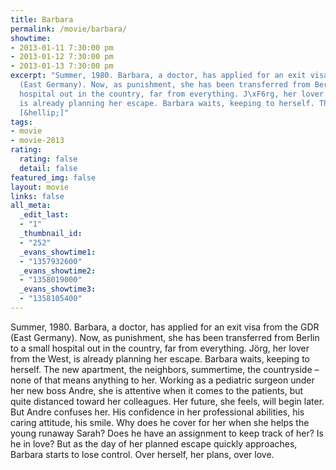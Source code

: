 ```yaml
---
title: Barbara
permalink: /movie/barbara/
showtime:
- 2013-01-11 7:30:00 pm
- 2013-01-12 7:30:00 pm
- 2013-01-13 7:30:00 pm
excerpt: "Summer, 1980. Barbara, a doctor, has applied for an exit visa from the GDR
  (East Germany). Now, as punishment, she has been transferred from Berlin to a small
  hospital out in the country, far from everything. J\xF6rg, her lover from the West,
  is already planning her escape. Barbara waits, keeping to herself. The new apartment,
  [&hellip;]"
tags:
- movie
- movie-2013
rating:
  rating: false
  detail: false
featured_img: false
layout: movie
links: false
all_meta:
  _edit_last:
  - "1"
  _thumbnail_id:
  - "252"
  _evans_showtime1:
  - "1357932600"
  _evans_showtime2:
  - "1358019000"
  _evans_showtime3:
  - "1358105400"
---
```


Summer, 1980. Barbara, a doctor, has applied for an exit visa from the GDR (East Germany). Now, as punishment, she has been transferred from Berlin to a small hospital out in the country, far from everything. Jörg, her lover from the West, is already planning her escape. Barbara waits, keeping to herself. The new apartment, the neighbors, summertime, the countryside – none of that means anything to her. Working as a pediatric surgeon under her new boss Andre, she is attentive when it comes to the patients, but quite distanced toward her colleagues. Her future, she feels, will begin later. But Andre confuses her. His confidence in her professional abilities, his caring attitude, his smile. Why does he cover for her when she helps the young runaway Sarah? Does he have an assignment to keep track of her? Is he in love? But as the day of her planned escape quickly approaches, Barbara starts to lose control. Over herself, her plans, over love.